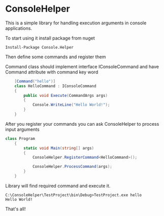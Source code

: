 ConsoleHelper
=============

This is a simple library for handling execution arguments in console applications.

To start using it install package from nuget

```
Install-Package Console.Helper 
```

Then define some commands and register them

Command class should implement interface IConsoleCommand and have Command attribute with command key word 

```csharp
    [Command("hello")]
    class HelloCommand : IConsoleCommand
    {
        public void Execute(CommandArgs args)
        {
            Console.WriteLine("Hello World!");
        }
    }
```

After you register your commands you can ask ConsoleHelper to process input arguments

```csharp
class Program
    {
        static void Main(string[] args)
        {
            ConsoleHelper.RegisterCommand<HelloCommand>();

            ConsoleHelper.ProcessCommand(args);
        }
    }
```

Library will find required command and execute it. 

```
C:\ConsoleHelper\TestProject\bin\Debug>TestProject.exe hello
Hello World!
```

That's all!


